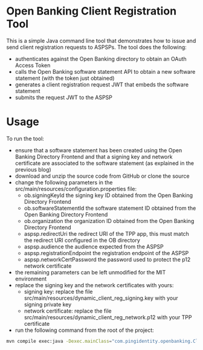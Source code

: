 # Open Banking Client Registration Tool

This is a simple Java command line tool that demonstrates how to issue and send client registration requests to ASPSPs. The tool does the following:

- authenticates against the Open Banking directory to obtain an OAuth Access Token
- calls the Open Banking software statement API to obtain a new software statement (with the token just obtained)
- generates a client registration request JWT that embeds the software statement
- submits the request JWT to the ASPSP

# Usage

To run the tool:

- ensure that a software statement has been created using the Open Banking Directory Frontend and that a signing key and network certificate are associated to the software statement (as explained in the previous blog)
- download and unzip the source code from GitHub or clone the source
- change the following parameters in the src/main/resources/configuration.properties file:
  - ob.signingKeyId the signing key ID obtained from the Open Banking Directory Frontend
  - ob.softwareStatementId the software statement ID obtained from the Open Banking Directory Frontend
  - ob.organization the organization ID obtained from the Open Banking Directory Frontend
  - aspsp.redirectUri the redirect URI of the TPP app, this must match the redirect URI configured in the OB directory
  - aspsp.audience the audience expected from the ASPSP
  - aspsp.registrationEndpoint the registration endpoint of the ASPSP
  - aspsp.networkCertPassword the password used to protect the p12 network certificate
- the remaining parameters can be left unmodified for the MIT environment
- replace the signing key and the network certificates with yours:
  - signing key: replace the file src/main/resources/dynamic_client_reg_signing.key with your signing private key
  - network certificate: replace the file src/main/resources/dynamic_client_reg_network.p12 with your TPP certificate
- run the following command from the root of the project:

```sh
mvn compile exec:java -Dexec.mainClass="com.pingidentity.openbanking.ClientRegistrationTool"
```
